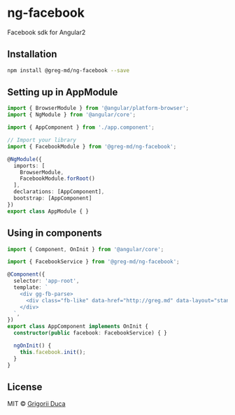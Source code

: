 # ng-facebook

Facebook sdk for Angular2

## Installation

```bash
npm install @greg-md/ng-facebook --save
```

## Setting up in AppModule

```typescript
import { BrowserModule } from '@angular/platform-browser';
import { NgModule } from '@angular/core';

import { AppComponent } from './app.component';

// Import your library
import { FacebookModule } from '@greg-md/ng-facebook';

@NgModule({
  imports: [
    BrowserModule,
    FacebookModule.forRoot()
  ],
  declarations: [AppComponent],
  bootstrap: [AppComponent]
})
export class AppModule { }
```

## Using in components

```typescript
import { Component, OnInit } from '@angular/core';

import { FacebookService } from '@greg-md/ng-facebook';

@Component({
  selector: 'app-root',
  template: `
    <div gg-fb-parse>
      <div class="fb-like" data-href="http://greg.md" data-layout="standard" data-action="like" data-size="small" data-show-faces="true" data-share="true"></div>
    </div>
  `,
})
export class AppComponent implements OnInit {
  constructor(public facebook: FacebookService) { }

  ngOnInit() {
    this.facebook.init();
  }
}
```

## License

MIT © [Grigorii Duca](contact@greg.md)
